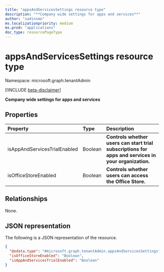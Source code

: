 ```yaml
---
title: "appsAndServicesSettings resource type"
description: "**Company wide settings for apps and services**"
author: "zadinsmo"
ms.localizationpriority: medium
ms.prod: "applications"
doc_type: resourcePageType
---
```


# appsAndServicesSettings resource type

Namespace: microsoft.graph.tenantAdmin

[!INCLUDE [beta-disclaimer](../../includes/beta-disclaimer.md)]

**Company wide settings for apps and services**

## Properties
|Property|Type|Description|
|:---|:---|:---|
|isAppAndServicesTrialEnabled|Boolean|**Controls whether users can start trial subscriptions for apps and services in your organization.**|
|isOfficeStoreEnabled|Boolean|**Controls whether users can access the Office Store.**|

## Relationships
None.

## JSON representation
The following is a JSON representation of the resource.
<!-- {
  "blockType": "resource",
  "@odata.type": "microsoft.graph.tenantAdmin.appsAndServicesSettings"
}
-->
``` json
{
  "@odata.type": "#microsoft.graph.tenantAdmin.appsAndServicesSettings",
  "isOfficeStoreEnabled": "Boolean",
  "isAppAndServicesTrialEnabled": "Boolean"
}
```

